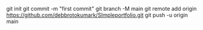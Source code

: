 git init
git commit -m "first commit"
git branch -M main
git remote add origin https://github.com/debbrotokumark/SImpleportfolio.git
git push -u origin main
